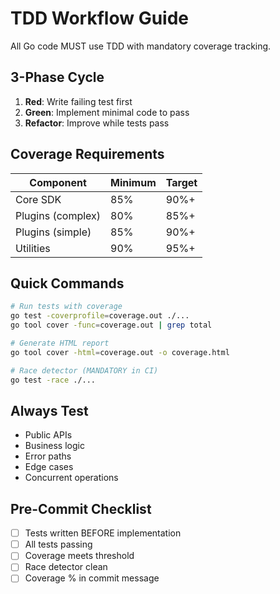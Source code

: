 # TDD Workflow Guide

All Go code MUST use TDD with mandatory coverage tracking.

## 3-Phase Cycle

1. **Red**: Write failing test first
2. **Green**: Implement minimal code to pass
3. **Refactor**: Improve while tests pass

## Coverage Requirements

| Component | Minimum | Target |
|-----------|---------|--------|
| Core SDK | 85% | 90%+ |
| Plugins (complex) | 80% | 85%+ |
| Plugins (simple) | 85% | 90%+ |
| Utilities | 90% | 95%+ |

## Quick Commands

```bash
# Run tests with coverage
go test -coverprofile=coverage.out ./...
go tool cover -func=coverage.out | grep total

# Generate HTML report
go tool cover -html=coverage.out -o coverage.html

# Race detector (MANDATORY in CI)
go test -race ./...
```

## Always Test

- Public APIs
- Business logic
- Error paths
- Edge cases
- Concurrent operations

## Pre-Commit Checklist

- [ ] Tests written BEFORE implementation
- [ ] All tests passing
- [ ] Coverage meets threshold
- [ ] Race detector clean
- [ ] Coverage % in commit message
